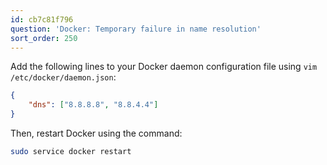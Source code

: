 ```yaml
---
id: cb7c81f796
question: 'Docker: Temporary failure in name resolution'
sort_order: 250
---
```



Add the following lines to your Docker daemon configuration file using `vim /etc/docker/daemon.json`:

```json
{
    "dns": ["8.8.8.8", "8.8.4.4"]
}
```

Then, restart Docker using the command:

```bash
sudo service docker restart
```